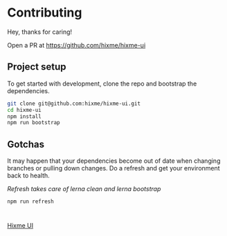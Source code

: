 # Contributing

Hey, thanks for caring!

Open a PR at https://github.com/hixme/hixme-ui


## Project setup

To get started with development, clone the repo and bootstrap the
dependencies.

```bash
git clone git@github.com:hixme/hixme-ui.git
cd hixme-ui
npm install
npm run bootstrap
```

## Gotchas

It may happen that your dependencies become out of date when changing branches
or pulling down changes. Do a refresh and get your environment back to health.

*Refresh takes care of lerna clean and lerna bootstrap*
```bash
npm run refresh
```

#
[Hixme UI](https://github.com/hixme/hixme-ui)
